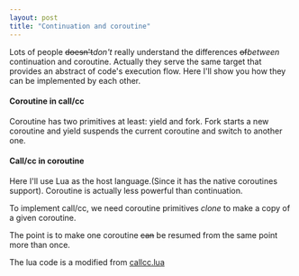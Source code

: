 ```yaml
---
layout: post
title: "Continuation and coroutine"
---
```


Lots of people <s>doesn't</s>*don't* really understand the differences <s>of</s>*between* continuation and coroutine. Actually they serve the same target that provide<r>s</r> an abstract of code's execution flow. Here I'll show you how they can be implemented by each other.
#### Coroutine in call/cc
Coroutine has two primitives at least: yield and fork. Fork starts a new coroutine and yield suspends the current coroutine and switch to another one.
<script src="https://gist.github.com/1880669.js?file=coroutine.scm"></script>

#### Call/cc in coroutine
Here I'll use Lua as the host language.(Since it has the native coroutines support).
Coroutine is actually less powerful than continuation.

To implement call/cc, we need coroutine primitives *clone* to make a copy of a given coroutine.

The point is to make one coroutine <s>can</s> be resumed from the same point more than once.
<script src="https://gist.github.com/1880669.js?file=callcc.lua"></script>

The lua code is a modified from [callcc.lua](https://github.com/torus/lua-call-cc/blob/master/callcc.lua)
